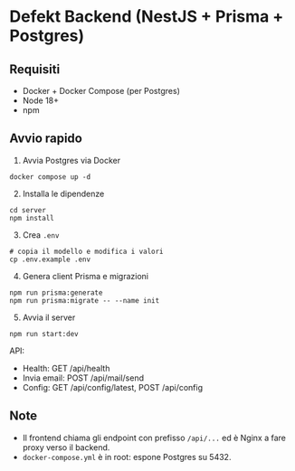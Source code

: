 # Defekt Backend (NestJS + Prisma + Postgres)

## Requisiti
- Docker + Docker Compose (per Postgres)
- Node 18+
- npm

## Avvio rapido

1. Avvia Postgres via Docker

```
docker compose up -d
```

2. Installa le dipendenze

```
cd server
npm install
```

3. Crea `.env`

```
# copia il modello e modifica i valori
cp .env.example .env
```

4. Genera client Prisma e migrazioni

```
npm run prisma:generate
npm run prisma:migrate -- --name init
```

5. Avvia il server

```
npm run start:dev
```

API:
- Health: GET /api/health
- Invia email: POST /api/mail/send
- Config: GET /api/config/latest, POST /api/config

## Note
- Il frontend chiama gli endpoint con prefisso `/api/...` ed è Nginx a fare proxy verso il backend.
- `docker-compose.yml` è in root: espone Postgres su 5432.
